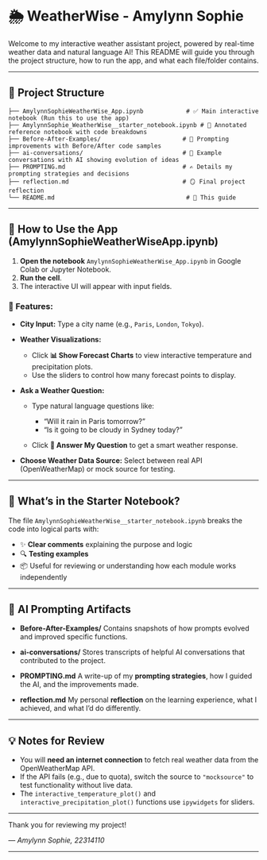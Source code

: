 # 🌦️ WeatherWise - Amylynn Sophie

Welcome to my interactive weather assistant project, powered by real-time weather data and natural language AI! This README will guide you through the project structure, how to run the app, and what each file/folder contains.

---

## 📁 Project Structure

```
├── AmylynnSophieWeatherWise_App.ipynb            # ✅ Main interactive notebook (Run this to use the app)
├── AmylynnSophie_WeatherWise__starter_notebook.ipynb # 📘 Annotated reference notebook with code breakdowns
├── Before-After-Examples/                       # 🔄 Prompting improvements with Before/After code samples
├── ai-conversations/                            # 💬 Example conversations with AI showing evolution of ideas
├── PROMPTING.md                                 # ✍️ Details my prompting strategies and decisions
├── reflection.md                                # 🪞 Final project reflection
└── README.md                                     # 📖 This guide
```

---

## 🚀 How to Use the App (AmylynnSophieWeatherWiseApp.ipynb)

1. **Open the notebook** `AmylynnSophieWeatherWise_App.ipynb` in Google Colab or Jupyter Notebook.
2. **Run the cell**.
3. The interactive UI will appear with input fields.

### 🎯 Features:

* **City Input:** Type a city name (e.g., `Paris`, `London`, `Tokyo`).
* **Weather Visualizations:**

  * Click **📊 Show Forecast Charts** to view interactive temperature and precipitation plots.
  * Use the sliders to control how many forecast points to display.
* **Ask a Weather Question:**

  * Type natural language questions like:

    * “Will it rain in Paris tomorrow?”
    * “Is it going to be cloudy in Sydney today?”
  * Click **🧠 Answer My Question** to get a smart weather response.
* **Choose Weather Data Source:** Select between real API (OpenWeatherMap) or mock source for testing.

---

## 📘 What’s in the Starter Notebook?

The file `AmylynnSophieWeatherWise__starter_notebook.ipynb` breaks the code into logical parts with:

* ✨ **Clear comments** explaining the purpose and logic
* 🔍 **Testing examples**
* 📦 Useful for reviewing or understanding how each module works independently

---

## 🧠 AI Prompting Artifacts

* **Before-After-Examples/**
  Contains snapshots of how prompts evolved and improved specific functions.

* **ai-conversations/**
  Stores transcripts of helpful AI conversations that contributed to the project.

* **PROMPTING.md**
  A write-up of my **prompting strategies**, how I guided the AI, and the improvements made.

* **reflection.md**
  My personal **reflection** on the learning experience, what I achieved, and what I’d do differently.

---

## 💡 Notes for Review

* You will **need an internet connection** to fetch real weather data from the OpenWeatherMap API.
* If the API fails (e.g., due to quota), switch the source to `"mocksource"` to test functionality without live data.
* The `interactive_temperature_plot()` and `interactive_precipitation_plot()` functions use `ipywidgets` for sliders.

---


Thank you for reviewing my project!

— *Amylynn Sophie, 22314110*

---


